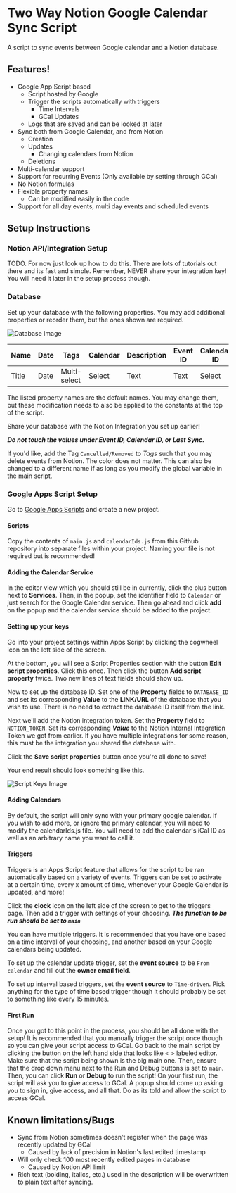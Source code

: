 # Two Way Notion Google Calendar Sync Script

A script to sync events between Google calendar and a Notion database.

## Features!

- Google App Script based
  - Script hosted by Google
  - Trigger the scripts automatically with triggers
    - Time Intervals
    - GCal Updates
  - Logs that are saved and can be looked at later
- Sync both from Google Calendar, and from Notion
  - Creation
  - Updates
    - Changing calendars from Notion
  - Deletions
- Multi-calendar support
- Support for recurring Events (Only available by setting through GCal)
- No Notion formulas
- Flexible property names
  - Can be modified easily in the code
- Support for all day events, multi day events and scheduled events

## Setup Instructions

### Notion API/Integration Setup

TODO. For now just look up how to do this. There are lots of tutorials out there and its fast and simple. Remember, NEVER share your integration key! You will need it later in the setup process though.

### Database

Set up your database with the following properties. You may add additional properties or reorder them, but the ones shown are required.

![Database Image](https://github.com/hk21702/Notion-Google-Cal-JS/blob/main/images/database.png?raw=true)

| Name  | Date | Tags         | Calendar | Description | Event ID | Calendar ID | Last Sync |
| ----- | ---- | ------------ | -------- | ----------- | -------- | ----------- | --------- |
| Title | Date | Multi-select | Select   | Text        | Text     | Select      | Date      |

The listed property names are the default names. You may change them, but these modification needs to also be applied to the constants at the top of the script.

Share your database with the Notion Integration you set up earlier!

**_Do not touch the values under Event ID, Calendar ID, or Last Sync._**

If you'd like, add the Tag `Cancelled/Removed` to _Tags_ such that you may delete events from Notion. The color does not matter. This can also be changed to a different name if as long as you modify the global variable in the main script.

### Google Apps Script Setup

Go to [Google Apps Scripts](https://script.google.com/home/start) and create a new project.

#### Scripts

Copy the contents of `main.js` and `calendarIds.js` from this Github repository into separate files within your project. Naming your file is not required but is recommended!

#### Adding the Calendar Service

In the editor view which you should still be in currently, click the plus button next to **Services**. Then, in the popup, set the identifier field to ```Calendar``` or just search for the Google Calendar service. Then go ahead and click **add** on the popup and the calendar service should be added to the project.

#### Setting up your keys

Go into your project settings within Apps Script by clicking the cogwheel icon on the left side of the screen.

At the bottom, you will see a Script Properties section with the button **Edit script properties**. Click this once. Then click the button **Add script property** twice. Two new lines of text fields should show up.

Now to set up the database ID. Set one of the **Property** fields to `DATABASE_ID` and set its corresponding **Value** to the **LINK/URL** of the database that you wish to use. There is no need to extract the database ID itself from the link.

Next we'll add the Notion integration token. Set the **Property** field to `NOTION_TOKEN`. Set its corresponding **_Value_** to the Notion Internal Integration Token we got from earlier. If you have multiple integrations for some reason, this must be the integration you shared the database with.

Click the **Save script properties** button once you're all done to save!

Your end result should look something like this.

![Script Keys Image](https://github.com/hk21702/Notion-Google-Cal-JS/blob/main/images/script_keys.png?raw=true)

#### Adding Calendars

By default, the script will only sync with your primary google calendar. If you wish to add more, or ignore the primary calendar, you will need to modify the calendarIds.js file. You will need to add the calendar's iCal ID as well as an arbitrary name you want to call it.

#### Triggers

Triggers is an Apps Script feature that allows for the script to be ran automatically based on a variety of events. Triggers can be set to activate at a certain time, every x amount of time, whenever your Google Calendar is updated, and more!

Click the **clock** icon on the left side of the screen to get to the triggers page. Then add a trigger with settings of your choosing. ***The function to be run should be set to ```main```***

You can have multiple triggers. It is recommended that you have one based on a time interval of your choosing, and another based on your Google calendars being updated. 

To set up the calendar update trigger, set the **event source** to be ```From calendar``` and fill out the **owner email field**.

To set up interval based triggers, set the **event source** to ```Time-driven```. Pick anything for the type of time based trigger though it should probably be set to something like every 15 minutes.

#### First Run
Once you got to this point in the process, you should be all done with the setup! It is recommended that you manually trigger the script once though so you can give your script access to GCal. Go back to the main script by clicking the button on the left hand side that looks like ```< >``` labeled editor. Make sure that the script being shown is the big main one. Then, ensure that the drop down menu next to the Run and Debug buttons is set to ```main```. Then, you can click **Run** or **Debug** to run the script! On your first run, the script will ask you to give access to GCal. A popup should come up asking you to sign in, give access, and all that. Do as its told and allow the script to access GCal.

## Known limitations/Bugs

- Sync from Notion sometimes doesn't register when the page was recently updated by GCal
  - Caused by lack of precision in Notion's last edited timestamp
- Will only check 100 most recently edited pages in database
  - Caused by Notion API limit
- Rich text (bolding, italics, etc.) used in the description will be overwritten to plain text after syncing.
